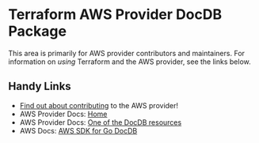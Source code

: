 # Terraform AWS Provider DocDB Package

This area is primarily for AWS provider contributors and maintainers. For information on _using_ Terraform and the AWS provider, see the links below.

## Handy Links

* [Find out about contributing](https://hashicorp.github.io/terraform-provider-aws/#contribute) to the AWS provider!
* AWS Provider Docs: [Home](https://registry.terraform.io/providers/hashicorp/aws/latest/docs)
* AWS Provider Docs: [One of the DocDB resources](https://registry.terraform.io/providers/hashicorp/aws/latest/docs/resources/docdb_cluster)
* AWS Docs: [AWS SDK for Go DocDB](https://docs.aws.amazon.com/sdk-for-go/api/service/docdb/)
